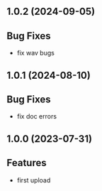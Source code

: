 ## 1.0.2 (2024-09-05)

## Bug Fixes

- fix wav bugs

## 1.0.1 (2024-08-10)

## Bug Fixes

- fix doc errors

## 1.0.0 (2023-07-31)

## Features

- first upload
